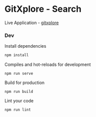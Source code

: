 # GitXplore - Search

Live Application - [gitxplore](https://qs6m2w.csb.app/)

### Dev

Install dependencies

```sh
npm install
```

Compiles and hot-reloads for development

```
npm run serve
```

Build for production

```
npm run build
```

Lint your code

```
npm run lint
```
